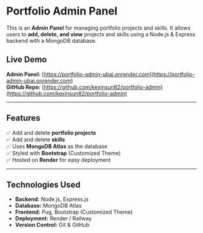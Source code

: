 # Portfolio Admin Panel
This is an **Admin Panel** for managing portfolio projects and skills. It allows users to **add, delete, and view** projects and skills using a Node.js & Express backend with a MongoDB database.

## Live Demo
**Admin Panel:** [https://portfolio-admin-ubaj.onrender.com](https://portfolio-admin-ubaj.onrender.com)  
**GitHub Repo:** [https://github.com/kexinsun82/portfolio-admin](https://github.com/kexinsun82/portfolio-admin)

---

## **Features**  
✅ Add and delete **portfolio projects**  
✅ Add and delete **skills**   
✅ Uses **MongoDB Atlas** as the database   
✅ Styled with **Bootstrap** (Customized Theme)   
✅ Hosted on **Render** for easy deployment   

---

## **Technologies Used**  
- **Backend:** Node.js, Express.js  
- **Database:** MongoDB Atlas  
- **Frontend:** Pug, Bootstrap (Customized Theme)  
- **Deployment:** Render / Railway  
- **Version Control:** Git & GitHub 
